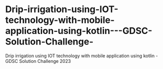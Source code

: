 # Drip-irrigation-using-IOT-technology-with-mobile-application-using-kotlin---GDSC-Solution-Challenge-
Drip irrigation using IOT technology with mobile application using kotlin - GDSC Solution Challenge 2023

